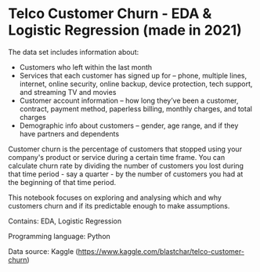 # Telco Customer Churn - EDA &amp; Logistic Regression (made in 2021)

The data set includes information about:
- Customers who left within the last month
- Services that each customer has signed up for – phone, multiple lines, internet, online security, online backup, device protection, tech support, and streaming TV and movies
- Customer account information – how long they’ve been a customer, contract, payment method, paperless billing, monthly charges, and total charges
- Demographic info about customers – gender, age range, and if they have partners and dependents

Customer churn is the percentage of customers that stopped using your company's product or service during a certain time frame. You can calculate churn rate by dividing the number of customers you lost during that time period - say a quarter - by the number of customers you had at the beginning of that time period.

This notebook focuses on exploring and analysing which and why customers churn and if its predictable enough to make assumptions.

Contains: EDA, Logistic Regression

Programming language: Python

Data source: Kaggle (https://www.kaggle.com/blastchar/telco-customer-churn)
